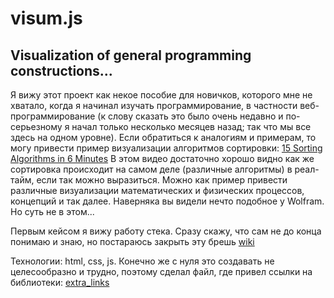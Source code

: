 # visum.js

## Visualization of general programming constructions...

Я вижу этот проект как некое пособие для новичков, которого мне не хватало, когда я начинал изучать программирование, в частности веб-программирование (к слову сказать это было очень недавно и по-серьезному я начал только несколько месяцев назад; так что мы все здесь на одном уровне).
Если обратиться к аналогиям и примерам, то могу привести пример визуализации алгоритмов сортировки: [15 Sorting Algorithms in 6 Minutes](https://youtu.be/kPRA0W1kECg)
В этом видео достаточно хорошо видно как же сортировка происходит на самом деле (различные алгоритмы) в реал-тайм, если так можно выразиться. Можно как пример привести различные визуализации математических и физических процессов, концепций и так далее. Наверняка вы видели нечто подобное у Wolfram. 
Но суть не в этом...

Первым кейсом я вижу работу стека. Сразу скажу, что сам не до конца понимаю и знаю, но постараюсь закрыть эту брешь 
[wiki](https://ru.wikipedia.org/wiki/%D0%A1%D1%82%D0%B5%D0%BA "Стек")

Технологии:  html, css, js. Конечно же с нуля это создавать не целесообразно и трудно, поэтому сделал файл, где привел ссылки на библиотеки: [extra_links](blob/master/extra_links.txt)
